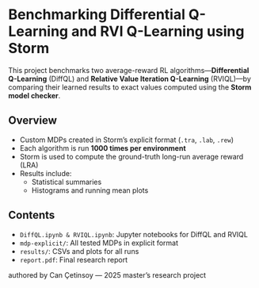 # Benchmarking Differential Q-Learning and RVI Q-Learning using Storm

This project benchmarks two average-reward RL algorithms—**Differential Q-Learning** (DiffQL) and **Relative Value Iteration Q-Learning** (RVIQL)—by comparing their learned results to exact values computed using the **Storm model checker**.

## Overview

- Custom MDPs created in Storm’s explicit format (`.tra`, `.lab`, `.rew`)
- Each algorithm is run **1000 times per environment**
- Storm is used to compute the ground-truth long-run average reward (LRA)
- Results include:
  - Statistical summaries
  - Histograms and running mean plots

## Contents

- `DiffQL.ipynb & RVIQL.ipynb`: Jupyter notebooks for DiffQL and RVIQL
- `mdp-explicit/`: All tested MDPs in explicit format
- `results/`: CSVs and plots for all runs
- `report.pdf`: Final research report

authored by Can Çetinsoy — 2025 master’s research project